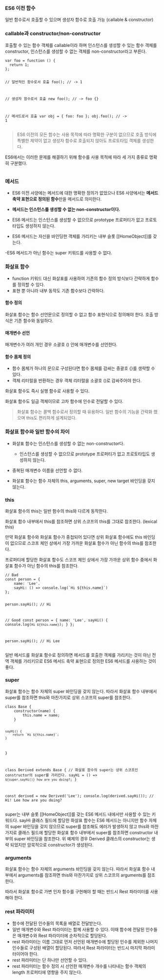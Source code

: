 <p><img alt="" src="https://velog.velcdn.com/images/se0kcess/post/4bed5c45-b2e6-4796-ba2b-64e86d239ed4/image.png" /></p>
<h3 id="es6-이전-함수">ES6 이전 함수</h3>
<p>일반 함수로서 호출할 수 있으며 생성자 함수로 호출 가능 (callable &amp; constructor)</p>
<h3 id="callable과-constructornon-constructor">callable과 constructor/non-constructor</h3>
<p>호출할 수 있는 함수 객체를 callable이라 하며 인스턴스를 생성할 수 있는 함수 객체를 constructor,
인스턴스를 생성할 수 없는 객체를 non-constructor라고 부른다.</p>
<pre><code class="language-javascript">var foo = function () {
  return 1;
};

// 일반적인 함수로서 호출
foo(); // -&gt; 1

// 생성자 함수로서 호출
new foo(); // -&gt; foo {}

// 메서드로서 호출
var obj = { foo: foo };
obj.foo(); // -&gt; 1</code></pre>
<blockquote>
<p>ES6 이전의 모든 함수는 사용 목적에 따라 명확한 구분이 없으므로 호출 방식에 특별한 제약이 없고 생성자 함수로 호출되지 않아도 프로토타입 객체를 생성한다.</p>
</blockquote>
<p>ES6에서는 이러한 문제를 해결하기 위해 함수를 사용 목적에 따라 세 가지 종류로 명확히 구분했다.</p>
<p><img alt="" src="https://velog.velcdn.com/images/se0kcess/post/5b3365e5-4061-44aa-ae8a-89b6ff520ddb/image.png" /></p>
<h3 id="메서드">메서드</h3>
<ul>
<li><p>ES6 이전 사양에는 메서드에 대한 명확한 정의가 없었으나 ES6 사양에서는 <strong>메서드 축약 표현으로 정의된 함수</strong>만을 메서드로 의미한다.</p>
</li>
<li><p><strong>메서드는 인스턴스를 생성할 수 없는 non-constructor이다.</strong></p>
</li>
<li><p>ES6 메서드는 인스턴스를 생성할 수 없으므로 prototype 프로퍼티가 없고 프로토타입도 생성하지 않는다.</p>
</li>
<li><p>ES6 메서드는 자신을 바인딩한 객체를 가리키는 내부 슬롯 [[HomeObject]]를 갖는다.</p>
</li>
</ul>
<p>-ES6 메서드가 아닌 함수는 super 키워드를 사용할 수 없다.</p>
<h3 id="화살표-함수">화살표 함수</h3>
<ul>
<li>function 키워드 대신 화살표를 사용하여 기존의 함수 정의 방식보다 간략하게 함수를 정의할 수 있다.</li>
<li>표현 뿐 아니라 내부 동작도 기존 함수보다 간략하다.</li>
</ul>
<h4 id="함수-정의">함수 정의</h4>
<p>화살표 함수는 함수 선언문으로 정의할 수 없고 함수 표현식으로 정의해야 한다. 호출 방식은 기존 함수와 동일하다.</p>
<h4 id="매개변수-선언">매개변수 선언</h4>
<p>매개변수가 여러 개인 경우 소괄호 () 안에 매개변수를 선언한다.</p>
<h4 id="함수-몸체-정의">함수 몸체 정의</h4>
<ul>
<li>함수 몸체가 하나의 문으로 구성된다면 함수 몸체를 감싸는 중괄호 {}를 생략할 수 있다.</li>
<li>객체 리터럴을 반환하는 경우 객체 리터럴을 소괄호 ()로 감싸주어야 한다.</li>
</ul>
<p>화살표 함수도 즉시 실행 함수로 사용할 수 있다.</p>
<p>화살표 함수도 일급 객체이므로 고차 함수에 인수로 전달할 수 있다.</p>
<blockquote>
<p>화살표 함수는 콜백 함수로서 정의할 때 유용하다. 일반 함수의 기능을 간략화 했으며 this도 편리하게 설계되었다.</p>
</blockquote>
<h3 id="화살표-함수와-일반-함수의-차이">화살표 함수와 일반 함수의 차이</h3>
<ul>
<li><p>화살표 함수는 인스턴스를 생성할 수 없는 non-constructor다.</p>
<ul>
<li>인스턴스를 생성할 수 없으므로 prototype 프로퍼티가 없고 프로토타입도 생성하지 않는다.</li>
</ul>
</li>
<li><p>중복된 매개변수 이름을 선언할 수 없다.</p>
</li>
<li><p>화살표 함수는 함수 자체의 this, arguments, super, new target 바인딩을 갖지 않는다.</p>
</li>
</ul>
<h3 id="this">this</h3>
<p>화살표 함수의 this는 일반 함수의 this와 다르게 동작한다.</p>
<p>화살표 함수 내부에서 this를 참조하면 상위 스코프의 this를 그대로 참조한다. (lexical this)</p>
<p>만약 화살표 함수와 화살표 함수가 중첩되어 있다면 상위 화살표 함수에도 this 바인딩이 없으므로 스코프 체인 상에서 가장 가까운 화살표 함수가 아닌 함수의 this를 참조한다.</p>
<p>프로퍼티에 할당한 화살표 함수도 스코프 체인 상에서 가장 가까운 상위 함수 중에서 화살표 함수가 아닌 함수의 this를 참조한다.</p>
<pre><code class="language-javascript">// Bad
const person = {
    name: 'Lee'.
    sayHi: () =&gt; console.log(`Hi ${this.name}`)
};

person.sayHi(); // Hi

// Good
const person = {
    name: 'Lee',
    sayHi() {
        console.log(`Hi ${this.name}`);
    }
};

person.sayHi(); // Hi Lee</code></pre>
<p>일반 메서드를 화살표 함수로 정의하면 메서드를 호출한 객체를 가리키는 것이 아닌 전역 객체를 가리키므로 ES6 메서드 축약 표현으로 정의한 ES6 메서드를 사용하는 것이 좋다.</p>
<h3 id="super">super</h3>
<p>화살표 함수는 함수 자체의 super 바인딩을 갖지 않는다. 따라서 화살표 함수 내부에서 super를 참조하면 this와 마찬가지로 상위 스코프의 super를 참조한다.</p>
<pre><code class="language-javascript">class Base {
    constructor(name) {
        this.name = name;
    }

    sayHi() {
        return `Hi ${this.name}`;
    }
}

class Derived extends Base {
    // 화살표 함수의 super는 상위 스코프인 constructor의 super를 가리킨다.
    sayHi = () =&gt; `${super.sayHi()} how are you doing?`;
}

const derived = new Derived('Lee');
console.log(derived.sayHi()); // Hi! Lee how are you doing?</code></pre>
<p>super는 내부 슬롯 [[HomeObject]]를 갖는 ES6 메서드 내에서만 사용할 수 있는 키워드다. sayHi 클래스 필드에 할당한 화살표 함수는 ES6 메서드는 아니지만 함수 자체의 super 바인딩을 갖지 않으므로 super를 참조해도 에러가 발생하지 않고 this와 마찬가지로 클래스 필드에 할당한 화살표 함수 내부에서 super를 참조하면 constructor 내부의 super 바인딩을 참조한다. 위 예제의 경우 Derived 클래스의 constructor는 생략 되었지만 암묵적으로 constructor가 생성된다.</p>
<h3 id="arguments">arguments</h3>
<p>화살표 함수는 함수 자체의 arguments 바인딩을 갖지 않는다. 따라서 화살표 함수 내부에서 arguments를 참조하면 this와 마찬가지로 상위 스코프의 arguments를 참조한다.</p>
<p>따라서 화살표 함수로 가변 인자 함수를 구현해야 할 때는 반드시 Rest 파라미터를 사용해야 한다.</p>
<h3 id="rest-파라미터">rest 파라미터</h3>
<ul>
<li>함수에 전달된 인수들의 목록을 배열로 전달받는다.</li>
<li>일반 매개변수와 Rest 파라미터는 함께 사용할 수 있다. 이때 함수에 전달된 인수들은 매개변수와 Rest 파라미터에 순차적으로 할당된다.</li>
<li>rest 파라미터는 이름 그대로 먼저 선언된 매개변수에 할당된 인수를 제외한 나머지 인수들로 구성된 배열이 할당된다. 따라서 Rest 파라미터는 반드시 마지막 파라미터이어야 한다.</li>
<li>rest 파라미터는 단 하나만 선언할 수 있다.</li>
<li>rest 파라미터는 함수 정의 시 선언한 매개변수 개수를 나타내는 함수 객체의 length 프로퍼티에 영향을 주지 않는다.</li>
</ul>